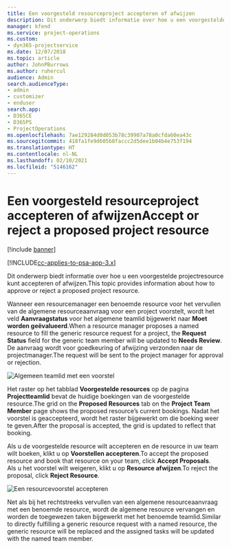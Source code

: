 ```yaml
---
title: Een voorgesteld resourceproject accepteren of afwijzen
description: Dit onderwerp biedt informatie over hoe u een voorgestelde projectresource kunt accepteren of afwijzen.
manager: kfend
ms.service: project-operations
ms.custom:
- dyn365-projectservice
ms.date: 12/07/2018
ms.topic: article
author: JohnPBurrows
ms.author: ruhercul
audience: Admin
search.audienceType:
- admin
- customizer
- enduser
search.app:
- D365CE
- D365PS
- ProjectOperations
ms.openlocfilehash: 7ae129284d0d053b78c39907a78a0cfda60ea43c
ms.sourcegitcommit: 418fa1fe9d605b8faccc2d5dee1b04b4e753f194
ms.translationtype: HT
ms.contentlocale: nl-NL
ms.lasthandoff: 02/10/2021
ms.locfileid: "5146162"
---
```

# <a name="accept-or-reject-a-proposed-project-resource"></a><span data-ttu-id="eceb1-103">Een voorgesteld resourceproject accepteren of afwijzen</span><span class="sxs-lookup"><span data-stu-id="eceb1-103">Accept or reject a proposed project resource</span></span>

[!include [banner](../includes/psa-now-project-operations.md)]

[!INCLUDE[cc-applies-to-psa-app-3.x](../includes/cc-applies-to-psa-app-3x.md)]

<span data-ttu-id="eceb1-104">Dit onderwerp biedt informatie over hoe u een voorgestelde projectresource kunt accepteren of afwijzen.</span><span class="sxs-lookup"><span data-stu-id="eceb1-104">This topic provides information about how to approve or reject a proposed project resource.</span></span>

<span data-ttu-id="eceb1-105">Wanneer een resourcemanager een benoemde resource voor het vervullen van de algemene resourceaanvraag voor een project voorstelt, wordt het veld **Aanvraagstatus** voor het algemene teamlid bijgewerkt naar **Moet worden geëvalueerd**.</span><span class="sxs-lookup"><span data-stu-id="eceb1-105">When a resource manager proposes a named resource to fill the generic resource request for a project, the **Request Status** field for the generic team member will be updated to **Needs Review**.</span></span> <span data-ttu-id="eceb1-106">De aanvraag wordt voor goedkeuring of afwijzing verzonden naar de projectmanager.</span><span class="sxs-lookup"><span data-stu-id="eceb1-106">The request will be sent to the project manager for approval or rejection.</span></span>

![Algemeen teamlid met een voorstel](media/RM-how-to-19.png)

<span data-ttu-id="eceb1-108">Het raster op het tabblad **Voorgestelde resources** op de pagina **Projectteamlid** bevat de huidige boekingen van de voorgestelde resource.</span><span class="sxs-lookup"><span data-stu-id="eceb1-108">The grid on the **Proposed Resources** tab on the **Project Team Member** page shows the proposed resource’s current bookings.</span></span> <span data-ttu-id="eceb1-109">Nadat het voorstel is geaccepteerd, wordt het raster bijgewerkt om die boeking weer te geven.</span><span class="sxs-lookup"><span data-stu-id="eceb1-109">After the proposal is accepted, the grid is updated to reflect that booking.</span></span> 

<span data-ttu-id="eceb1-110">Als u de voorgestelde resource wilt accepteren en de resource in uw team wilt boeken, klikt u op **Voorstellen accepteren**.</span><span class="sxs-lookup"><span data-stu-id="eceb1-110">To accept the proposed resource and book that resource on your team, click **Accept Proposals**.</span></span>  
<span data-ttu-id="eceb1-111">Als u het voorstel wilt weigeren, klikt u op **Resource afwijzen**.</span><span class="sxs-lookup"><span data-stu-id="eceb1-111">To reject the proposal, click **Reject Resource**.</span></span>

![Een resourcevoorstel accepteren](media/RM-how-to-20.png) 

<span data-ttu-id="eceb1-113">Net als bij het rechtstreeks vervullen van een algemene resourceaanvraag met een benoemde resource, wordt de algemene resource vervangen en worden de toegewezen taken bijgewerkt met het benoemde teamlid.</span><span class="sxs-lookup"><span data-stu-id="eceb1-113">Similar to directly fulfilling a generic resource request with a named resource, the generic resource will be replaced and the assigned tasks will be updated with the named team member.</span></span>
